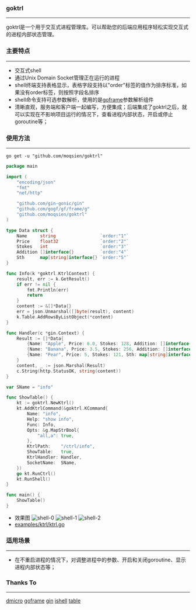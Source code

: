 ### goktrl

------------------
goktrl是一个用于交互式进程管理库。可以帮助您的后端应用程序轻松实现交互式的进程内部状态管理。

### 主要特点

------------------
- 交互式shell
- 通过Unix Domain Socket管理正在运行的进程
- shell终端支持表格显示，表格字段支持以"order"标签的值作为排序标准，如果没有order标签，则按照字段名排序
- shell命令支持可选参数解析，使用的是[goframe](https://goframe.org/pages/viewpage.action?pageId=35357529)参数解析组件
- 清晰直观，服务端和客户端一起编写，方便集成；后端集成了goktrl之后，就可以实现在不影响项目运行的情况下，查看进程内部状态，开启或停止goroutine等；

### 使用方法

------------------
```shell
go get -u "github.com/moqsien/goktrl"
```
```go
package main

import (
	"encoding/json"
	"fmt"
	"net/http"

	"github.com/gin-gonic/gin"
	"github.com/gogf/gf/frame/g"
	"github.com/moqsien/goktrl"
)

type Data struct {
	Name     string                 `order:"1"`
	Price    float32                `order:"2"`
	Stokes   int                    `order:"3"`
	Addition []interface{}          `order:"4"`
	Sth      map[string]interface{} `order:"5"`
}

func Info(k *goktrl.KtrlContext) {
	result, err := k.GetResult()
	if err != nil {
		fmt.Println(err)
		return
	}
	content := &[]*Data{}
	err = json.Unmarshal([]byte(result), content)
	k.Table.AddRowsByListObject(*content)
}

func Handler(c *gin.Context) {
	Result := []*Data{
		{Name: "Apple", Price: 6.0, Stokes: 128, Addition: []interface{}{1, "a", "c"}},
		{Name: "Banana", Price: 3.5, Stokes: 256, Addition: []interface{}{"b", 1.2}},
		{Name: "Pear", Price: 5, Stokes: 121, Sth: map[string]interface{}{"s": 123}},
	}
	content, _ := json.Marshal(Result)
	c.String(http.StatusOK, string(content))
}

var SName = "info"

func ShowTable() {
	kt := goktrl.NewKtrl()
	kt.AddKtrlCommand(&goktrl.KCommand{
		Name: "info",
		Help: "show info",
		Func: Info,
		Opts: &g.MapStrBool{
			"all,a": true,
		},
		KtrlPath:    "/ctrl/info",
		ShowTable:   true,
		KtrlHandler: Handler,
		SocketName:  SName,
	})
	go kt.RunCtrl()
	kt.RunShell()
}

func main() {
	ShowTable()
}

```
- 效果图
![shell-0](https://github.com/moqsien/goktrl/blob/main/docs/0.png)
![shell-1](https://github.com/moqsien/goktrl/blob/main/docs/1.png)
![shell-2](https://github.com/moqsien/goktrl/blob/main/docs/2.png)
- [examples/ktrl/ktrl.go](https://github.com/moqsien/goktrl/blob/main/examples/ktrl/ktrl.go)

### 适用场景

------------------
- 在不重启进程的情况下，对调整进程中的参数、开启和关闭goroutine、显示进程内部状态等；

### Thanks To

------------------
[dmicro](https://github.com/osgochina/dmicro)
[goframe](https://github.com/gogf/gf)
[gin](https://github.com/gin-gonic/gin)
[ishell](https://github.com/abiosoft/ishell)
[table](https://github.com/aquasecurity/table)
